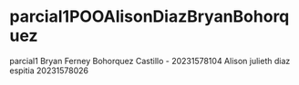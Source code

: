 # parcial1POOAlisonDiazBryanBohorquez
parcial1
Bryan Ferney Bohorquez Castillo - 20231578104
Alison julieth diaz espitia 20231578026
